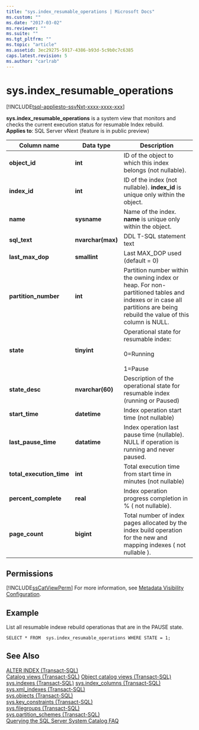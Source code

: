 ```yaml
---
title: "sys.index_resumable_operations | Microsoft Docs"
ms.custom: ""
ms.date: "2017-03-02"
ms.reviewer: ""
ms.suite: ""
ms.tgt_pltfrm: ""
ms.topic: "article"
ms.assetid: 3ec29275-5917-4386-b93d-5c9b0c7c6385
caps.latest.revision: 5
ms.author: "carlrab"
---
```

# sys.index_resumable_operations
[!INCLUDE[tsql-appliesto-ssvNxt-xxxx-xxxx-xxx](../../analysis-services/includes/tsql-appliesto-ssvnxt-xxxx-xxxx-xxx.md)]

  **sys.index_resumable_operations** is a system view that monitors and checks the current execution status for resumable Index rebuild.  
  **Applies to**: SQL Server vNext (feature is in public preview)
  
|Column name|Data type|Description|  
|-----------------|---------------|-----------------|  
|**object_id**|**int**|ID of the object to which this index belongs (not nullable).|  
|**index_id**|**int**|ID of the index (not nullable). **index_id** is unique only within the object.|
|**name**|**sysname**|Name of the index. **name** is unique only within the object.|  
|**sql_text**|**nvarchar(max)**|DDL T-SQL statement text|
|**last_max_dop**|**smallint**|Last MAX_DOP used (default = 0)|
|**partition_number**|**int**|Partition number within the owning index or heap. For non-partitioned tables and indexes or in case all partitions are being rebuild the value of this column is NULL.|
|**state**|**tinyint**|Operational state for resumable index:<br /><br />0=Running<br /><br />1=Pause|
|**state_desc**|**nvarchar(60)**|Description of the operational state for resumable index (running or Paused)|  
|**start_time**|**datetime**|Index operation start time (not nullable)|
|**last_pause_time**|**datatime**| Index operation last pause time (nullable). NULL if operation is running and never paused.|
|**total_execution_time**|**int**|Total execution time from start time in minutes (not nullable)|
|**percent_complete**|**real**|Index operation progress completion in % ( not nullable).|
|**page_count**|**bigint**|Total number of index pages allocated by the index build operation for the new and mapping indexes ( not nullable ). 


## Permissions  
 [!INCLUDE[ssCatViewPerm](../../relational-databases/system-catalog-views/includes/sscatviewperm-md.md)] For more information, see [Metadata Visibility Configuration](../../relational-databases/security/metadata-visibility-configuration.md).  
  
## Example  
 List all resumable indexe rebuild operationas that are in the PAUSE state. 
  
```  
SELECT * FROM  sys.index_resumable_operations WHERE STATE = 1;  
```  
  
## See Also 
 [ALTER INDEX &#40;Transact-SQL&#41;](../../t-sql/statements/alter-index-transact-sql.md)    
 [Catalog views &#40;Transact-SQL&#41;](Catalog%20Views%20\(Transact-SQL\).md)
 [Object catalog views &#40;Transact-SQL&#41;](../../relational-databases/system-catalog-views/object-catalog-views-transact-sql.md)
 [sys.indexes &#40;Transact-SQL&#41;](../../relational-databases/system-catalog-views/sys.indexes-transact-sql.md) 
 [sys.index_columns &#40;Transact-SQL&#41;](../../relational-databases/system-catalog-views/sys.index-columns-transact-sql.md)   
 [sys.xml_indexes &#40;Transact-SQL&#41;](../../relational-databases/system-catalog-views/sys.xml-indexes-transact-sql.md)   
 [sys.objects &#40;Transact-SQL&#41;](../../relational-databases/system-catalog-views/sys.objects-transact-sql.md)   
 [sys.key_constraints &#40;Transact-SQL&#41;](../../relational-databases/system-catalog-views/sys.key-constraints-transact-sql.md)   
 [sys.filegroups &#40;Transact-SQL&#41;](../../relational-databases/system-catalog-views/sys.filegroups-transact-sql.md)   
 [sys.partition_schemes &#40;Transact-SQL&#41;](../../relational-databases/system-catalog-views/sys.partition-schemes-transact-sql.md)   
 [Querying the SQL Server System Catalog FAQ](../../relational-databases/system-catalog-views/querying-the-sql-server-system-catalog-faq.md)   
  
  